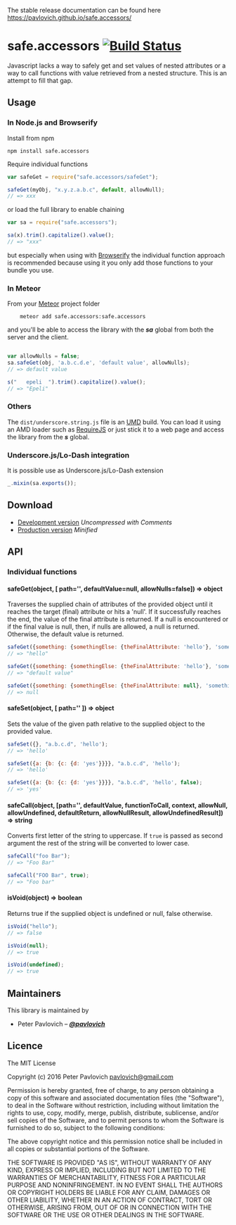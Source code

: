 <span class="github-only">

The stable release documentation can be found here https://pavlovich.github.io/safe.accessors/

</span>

# safe.accessors [![Build Status](https://secure.travis-ci.org/pavlovich/safe.accessors.png?branch=master)](http://travis-ci.org/pavlovich/safe.accessors) #

Javascript lacks a way to safely get and set values of nested attributes or a way to call functions with value retrieved from a nested structure.
This is an attempt to fill that gap. 

[c]: https://github.com/pavlovich/safe.accessors/blob/master/CHANGELOG.markdown#300

## Usage

### In Node.js and Browserify

Install from npm

    npm install safe.accessors

Require individual functions

```javascript
var safeGet = require("safe.accessors/safeGet");

safeGet(myObj, "x.y.z.a.b.c", default, allowNull);
// => xxx
```

or load the full library to enable chaining

```javascript
var sa = require("safe.accessors");

sa(x).trim().capitalize().value();
// => "xxx"
```

but especially when using with [Browserify][] the individual function approach
is recommended because using it you only add those functions to your bundle you
use.

[Browserify]: http://browserify.org/

### In Meteor

From your [Meteor][] project folder

```shell
    meteor add safe.accessors:safe.accessors
```

and you'll be able to access the library with the ***sa*** global from both the server and the client.

```javascript

var allowNulls = false;
sa.safeGet(obj, 'a.b.c.d.e', 'default value', allowNulls);
// => default value

s("   epeli  ").trim().capitalize().value();
// => "Epeli"
```

[Meteor]: http://www.meteor.com/

### Others

The `dist/underscore.string.js` file is an [UMD][] build. You can load it using
an AMD loader such as [RequireJS][] or just stick it to a web page and access
the library from the ***s*** global.

[UMD]: https://github.com/umdjs/umd
[RequireJS]: http://requirejs.org/

### Underscore.js/Lo-Dash integration

It is possible use as Underscore.js/Lo-Dash extension

```javascript
_.mixin(sa.exports());
```

## Download

  * [Development version](https://raw.github.com/pavlovich/safe.accessors/master/dist/safe.accessors.js) *Uncompressed with Comments*
  * [Production version](https://github.com/pavlovich/safe.accessors/raw/master/dist/safe.accessors.min.js) *Minified*

## API

### Individual functions

#### safeGet(object, [ path='', defaultValue=null, allowNulls=false]) => object

Traverses the supplied chain of attributes of the provided object until it reaches the target (final) attribute or hits a 'null'. If it successfully reaches the end, the value of the final attribute is returned. If a null is encountered or if the final value is null, then, if nulls are allowed, a null is returned. Otherwise, the default value is returned.

```javascript
safeGet({something: {somethingElse: {theFinalAttribute: 'hello'}, 'something.somethingElse.theFinalAttribute', 'default value', false);
// => "hello"

safeGet({something: {somethingElse: {theFinalAttribute: 'hello'}, 'something.somethingElseXX.theFinalAttributeXXX', 'default value');
// => "default value"

safeGet({something: {somethingElse: {theFinalAttribute: null}, 'something.somethingElse.theFinalAttribute', 'default value', true);
// => null
```


#### safeSet(object, [ path='' ]) => object

Sets the value of the given path relative to the supplied object to the provided value.

```javascript
safeSet({}, "a.b.c.d", 'hello');
// => 'hello'

safeSet({a: {b: {c: {d: 'yes'}}}}, "a.b.c.d", 'hello');
// => 'hello'

safeSet({a: {b: {c: {d: 'yes'}}}}, "a.b.c.d", 'hello', false);
// => 'yes'

```

#### safeCall(object, [path='', defaultValue, functionToCall, context, allowNull, allowUndefined, defaultReturn, allowNullResult, allowUndefinedResult]) => string

Converts first letter of the string to uppercase. If `true` is passed as second argument the rest
of the string will be converted to lower case.

```javascript
safeCall("foo Bar");
// => "Foo Bar"

safeCall("FOO Bar", true);
// => "Foo bar"
```

#### isVoid(object) => boolean

Returns true if the supplied object is undefined or null, false otherwise.

```javascript
isVoid("hello");
// => false

isVoid(null);
// => true

isVoid(undefined);
// => true
```

## Maintainers ##

This library is maintained by

  - Peter Pavlovich – ***[@pavlovich](https://github.com/pavlovich)***
  
## Licence ##

The MIT License

Copyright (c) 2016 Peter Pavlovich pavlovich@gmail.com

Permission is hereby granted, free of charge, to any person obtaining a copy
of this software and associated documentation files (the "Software"), to deal
in the Software without restriction, including without limitation the rights
to use, copy, modify, merge, publish, distribute, sublicense, and/or sell
copies of the Software, and to permit persons to whom the Software is
furnished to do so, subject to the following conditions:

The above copyright notice and this permission notice shall be included in
all copies or substantial portions of the Software.

THE SOFTWARE IS PROVIDED "AS IS", WITHOUT WARRANTY OF ANY KIND, EXPRESS OR
IMPLIED, INCLUDING BUT NOT LIMITED TO THE WARRANTIES OF MERCHANTABILITY,
FITNESS FOR A PARTICULAR PURPOSE AND NONINFRINGEMENT. IN NO EVENT SHALL THE
AUTHORS OR COPYRIGHT HOLDERS BE LIABLE FOR ANY CLAIM, DAMAGES OR OTHER
LIABILITY, WHETHER IN AN ACTION OF CONTRACT, TORT OR OTHERWISE, ARISING FROM,
OUT OF OR IN CONNECTION WITH THE SOFTWARE OR THE USE OR OTHER DEALINGS IN
THE SOFTWARE.

